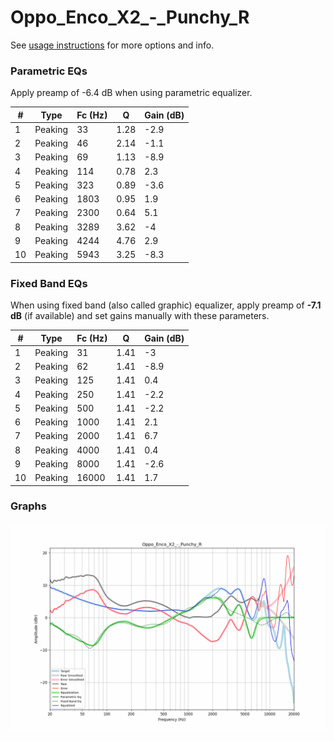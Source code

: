# Oppo_Enco_X2_-_Punchy_R
See [usage instructions](https://github.com/jaakkopasanen/AutoEq#usage) for more options and info.

### Parametric EQs
Apply preamp of -6.4 dB when using parametric equalizer.

|   # | Type    |   Fc (Hz) |    Q |   Gain (dB) |
|-----|---------|-----------|------|-------------|
|   1 | Peaking |        33 | 1.28 |        -2.9 |
|   2 | Peaking |        46 | 2.14 |        -1.1 |
|   3 | Peaking |        69 | 1.13 |        -8.9 |
|   4 | Peaking |       114 | 0.78 |         2.3 |
|   5 | Peaking |       323 | 0.89 |        -3.6 |
|   6 | Peaking |      1803 | 0.95 |         1.9 |
|   7 | Peaking |      2300 | 0.64 |         5.1 |
|   8 | Peaking |      3289 | 3.62 |        -4   |
|   9 | Peaking |      4244 | 4.76 |         2.9 |
|  10 | Peaking |      5943 | 3.25 |        -8.3 |

### Fixed Band EQs
When using fixed band (also called graphic) equalizer, apply preamp of **-7.1 dB** (if available) and set gains manually with these parameters.

|   # | Type    |   Fc (Hz) |    Q |   Gain (dB) |
|-----|---------|-----------|------|-------------|
|   1 | Peaking |        31 | 1.41 |        -3   |
|   2 | Peaking |        62 | 1.41 |        -8.9 |
|   3 | Peaking |       125 | 1.41 |         0.4 |
|   4 | Peaking |       250 | 1.41 |        -2.2 |
|   5 | Peaking |       500 | 1.41 |        -2.2 |
|   6 | Peaking |      1000 | 1.41 |         2.1 |
|   7 | Peaking |      2000 | 1.41 |         6.7 |
|   8 | Peaking |      4000 | 1.41 |         0.4 |
|   9 | Peaking |      8000 | 1.41 |        -2.6 |
|  10 | Peaking |     16000 | 1.41 |         1.7 |

### Graphs
![](./Oppo_Enco_X2_-_Punchy_R.png)
